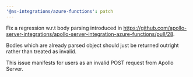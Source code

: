 ```yaml
---
'@as-integrations/azure-functions': patch
---
```


Fix a regression w.r.t body parsing introduced in https://github.com/apollo-server-integrations/apollo-server-integration-azure-functions/pull/28.

Bodies which are already parsed object should just be returned outright rather than treated as invalid.

This issue manifests for users as an invalid POST request from Apollo Server.
